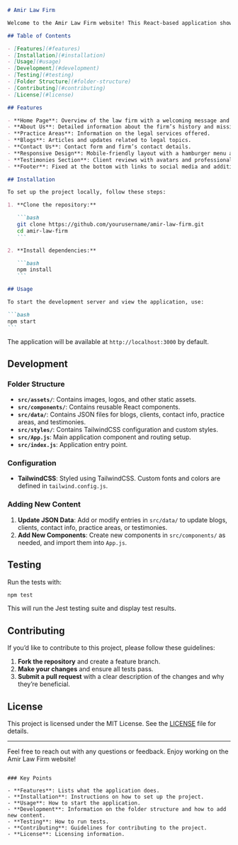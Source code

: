 ````markdown
# Amir Law Firm

Welcome to the Amir Law Firm website! This React-based application showcases the services, practice areas, and testimonials of a professional law firm.

## Table of Contents

- [Features](#features)
- [Installation](#installation)
- [Usage](#usage)
- [Development](#development)
- [Testing](#testing)
- [Folder Structure](#folder-structure)
- [Contributing](#contributing)
- [License](#license)

## Features

- **Home Page**: Overview of the law firm with a welcoming message and key information.
- **About Us**: Detailed information about the firm’s history and mission.
- **Practice Areas**: Information on the legal services offered.
- **Blogs**: Articles and updates related to legal topics.
- **Contact Us**: Contact form and firm’s contact details.
- **Responsive Design**: Mobile-friendly layout with a hamburger menu and icon-based TopBar for smaller screens.
- **Testimonies Section**: Client reviews with avatars and professional styling.
- **Footer**: Fixed at the bottom with links to social media and additional information.

## Installation

To set up the project locally, follow these steps:

1. **Clone the repository:**

   ```bash
   git clone https://github.com/yourusername/amir-law-firm.git
   cd amir-law-firm
   ```

2. **Install dependencies:**

   ```bash
   npm install
   ```

## Usage

To start the development server and view the application, use:

```bash
npm start
```
````

The application will be available at `http://localhost:3000` by default.

## Development

### Folder Structure

- **`src/assets/`**: Contains images, logos, and other static assets.
- **`src/components/`**: Contains reusable React components.
- **`src/data/`**: Contains JSON files for blogs, clients, contact info, practice areas, and testimonies.
- **`src/styles/`**: Contains TailwindCSS configuration and custom styles.
- **`src/App.js`**: Main application component and routing setup.
- **`src/index.js`**: Application entry point.

### Configuration

- **TailwindCSS**: Styled using TailwindCSS. Custom fonts and colors are defined in `tailwind.config.js`.

### Adding New Content

1. **Update JSON Data**: Add or modify entries in `src/data/` to update blogs, clients, contact info, practice areas, or testimonies.
2. **Add New Components**: Create new components in `src/components/` as needed, and import them into `App.js`.

## Testing

Run the tests with:

```bash
npm test
```

This will run the Jest testing suite and display test results.

## Contributing

If you’d like to contribute to this project, please follow these guidelines:

1. **Fork the repository** and create a feature branch.
2. **Make your changes** and ensure all tests pass.
3. **Submit a pull request** with a clear description of the changes and why they’re beneficial.

## License

This project is licensed under the MIT License. See the [LICENSE](LICENSE) file for details.

---

Feel free to reach out with any questions or feedback. Enjoy working on the Amir Law Firm website!

```

### Key Points

- **Features**: Lists what the application does.
- **Installation**: Instructions on how to set up the project.
- **Usage**: How to start the application.
- **Development**: Information on the folder structure and how to add new content.
- **Testing**: How to run tests.
- **Contributing**: Guidelines for contributing to the project.
- **License**: Licensing information.
```
